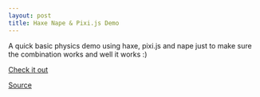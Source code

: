 ```yaml
---
layout: post
title: Haxe Nape & Pixi.js Demo
---
```


A quick basic physics demo using haxe, pixi.js and nape just to make sure the combination works and well it works :)

[Check it out](http://adireddy.github.io/demos/haxe-pixi/nape.html)

[Source](https://github.com/adireddy/haxe-pixi/blob/master/demos/nape/Main.hx)
